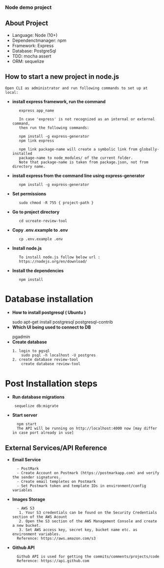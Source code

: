 ### Node demo project 

## About Project

- Language: Node (10+)
- Dependenctmanager: npm
- Framework: Express
- Database: PostgreSql
- TDD: mocha assert
- ORM: sequelize

## How to start a new project in node.js
  
    Open CLI as administrator and run following commands to set up at local:
   - **install express framework, run the command**
        >
            express app_name
            
            In case 'express' is not recognized as an internal or external command,
            then run the following commands:
            
            npm install -g express-generator
            npm link express
            
            npm link package-name will create a symbolic link from globally-installed 
            package-name to node_modules/ of the current folder.
            Note that package-name is taken from package.json, not from directory name.

   - **install express from the command line using express-generator**
        >
            npm install -g express-generator

   - **Set permissions**
       >
            sudo chmod -R 755 { project-path }

   - **Go to project directory**
       > 
            cd ucreate-review-tool 

   - **Copy .env.example to .env**
       > 
            cp .env.example .env
   - **Install node.js**
      > 
            To install node.js follow below url :
            https://nodejs.org/en/download/
   - **Install the dependencies**    
      >
            npm install
  


# Database installation
   - **How to install postgresql ( Ubuntu )**
     >
        sudo apt-get install postgresql postgresql-contrib
   - **Which UI being used to connect to DB**
     >
        pgadmin
   - **Create  database**
     >
         1. login to pgsql
         	 sudo psql -h localhost -U postgres    
         2. create database review-tool
         	 create database review-tool
         

# Post Installation steps
 - **Run database migrations**
    >
        sequelize db:migrate

- **Start server**
    >
        npm start
        The API will be running on http://localhost:4000 now [may differ in case port already in use]

## External Services/API Reference
- **Email Service**
    >
        - PostMark
        - Create Account on Postmark (https://postmarkapp.com) and verify the sender signatures.
        - Create email templetes on Postmark
        - Set Postmark token and template IDs in environment/config variables
- **Images Storage**
    >
        - AWS S3
         1. Your S3 credentials can be found on the Security Credentials section of the AWS Acount
         2. Open the S3 section of the AWS Management Console and create a new bucket.
         3. Set AWS access key, secret key, bucket name etc. as environment variables.
        Reference: https://aws.amazon.com/s3
- **Github API**
    >
        Github API is used for getting the commits/comments/projects/code
        Reference: https://api.github.com


